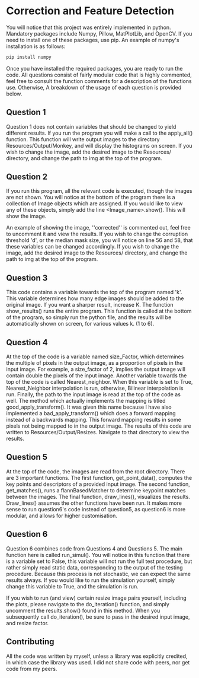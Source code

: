 # Correction and Feature Detection

You will notice that this project was entirely implemented in python. Mandatory packages include Numpy, Pillow, MatPlotLib, and OpenCV. If you need to install one of these packages, use pip. An example of numpy's installation is as follows:

```bash
pip install numpy
```

Once you have installed the required packages, you are ready to run the code. All questions consist of fairly modular code that is highly commented, feel free to consult the function comments for a description of the functions use. Otherwise, A breakdown of the usage of each question is provided below.

## Question 1
Question 1 does not contain variables that should be changed to yield different results. If you run the program you will make a call to the apply_all() function. This function will write output images to the directory Resources/Output/Monkey, and will display the histograms on screen. If you wish to change the image, add the desired image to the Resources/ directory, and change the path to img at the top of the program.

## Question 2
If you run this program, all the relevant code is executed, though the images are not shown. You will notice at the bottom of the program there is a collection of Image objects which are assigned. If you would like to view any of these objects, simply add the line <Image_name>.show(). This will show the image. 

An example of showing the image, ''corrected'' is commented out, feel free to uncomment it and view the results. If you wish to change the corruption threshold 'd', or the median mask size, you will notice on line 56 and 58, that these variables can be changed accordingly. If you wish to change the image, add the desired image to the Resources/ directory, and change the path to img at the top of the program.

## Question 3
This code contains a variable towards the top of the program named 'k'. This variable determines how many edge images should be added to the original image. If you want a sharper result, increase K.  The function show_results() runs the entire program. This function is called at the bottom of the program, so simply run the python file, and the results will be automatically shown on screen, for various values k. (1 to 6).

## Question 4
At the top of the code is a variable named size_Factor, which determines the multiple of pixels in the output image, as a proportion of pixels in the input image. For example, a size_factor of 2, implies the output image will contain double the pixels of the input image. Another variable towards the top of the code is called Nearest_neighbor. When this variable is set to True, Nearest_Neighbor interpolation is run, otherwise, Bilinear interpolation is run. Finally, the path to the input image is read at the top of the code as well. The method which actually implements the mapping is titled good_apply_transform(). It was given this name because I have also implemented a bad_apply_transform() which does a forward mapping instead of a backwards mapping. This forward mapping results in some pixels not being mapped to in the output image. The results of this code are written to Resources/Output/Resizes. Navigate to that directory to view the results.

## Question 5
At the top of the code, the images are read from the root directory. There are 3 important functions. The first function, get_point_data(), computes the key points and descriptors of a provided input image. The second function, get_matches(), runs a flannBasedMatcher to determine keypoint matches between the images. The final function, draw_lines(), visualizes the results. Draw_lines() assumes the other functions have been run. It makes more sense to run question6's code instead of question5, as question6 is more modular, and allows for higher customisation.

## Question 6
Question 6 combines code from Questions 4 and Questions 5. The main function here is called run_simul(). You will notice in this function that there is a variable set to False, this variable will not run the full test procedure, but rather simply read static data, corresponding to the output of the testing procedure. Because this process is not stochastic, we can expect the same results always. If you would like to run the simulation yourself, simply change this variable to True, and the simulation is run.

If you wish to run (and view) certain resize image pairs yourself, including the plots, please navigate to the do_iteration() function, and simply uncomment the results.show() found in this method. When you subsequently call do_iteration(), be sure to pass in the desired input image, and resize factor. 

## Contributing
All the code was written by myself, unless a library was explicitly credited, in which case the library was used. I did not share code with peers, nor get code from my peers.
